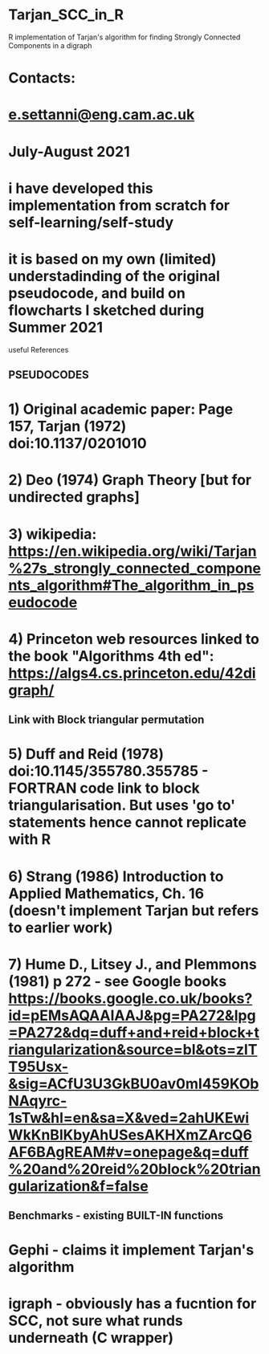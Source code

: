 # Tarjan_SCC_in_R
R implementation of Tarjan's algorithm for finding Strongly Connected Components in a digraph

# Contacts:
#   e.settanni@eng.cam.ac.uk
#   July-August 2021

# i have developed this implementation from scratch for self-learning/self-study
# it is based on my own (limited) understadinding of the original pseudocode, and build on flowcharts I sketched during Summer 2021

useful References 
## PSEUDOCODES
# 1) Original academic paper: Page 157, Tarjan (1972) doi:10.1137/0201010
# 2) Deo (1974) Graph Theory [but for undirected graphs]
# 3) wikipedia: https://en.wikipedia.org/wiki/Tarjan%27s_strongly_connected_components_algorithm#The_algorithm_in_pseudocode
# 4) Princeton web resources linked to the book "Algorithms 4th ed": https://algs4.cs.princeton.edu/42digraph/

## Link with Block triangular permutation
# 5) Duff and Reid (1978) doi:10.1145/355780.355785 - FORTRAN code link to block triangularisation. But uses 'go to' statements hence cannot replicate with R
# 6) Strang (1986) Introduction to Applied Mathematics, Ch. 16 (doesn't implement Tarjan but refers to earlier work)
# 7) Hume D., Litsey J., and Plemmons (1981) p 272 - see Google books https://books.google.co.uk/books?id=pEMsAQAAIAAJ&pg=PA272&lpg=PA272&dq=duff+and+reid+block+triangularization&source=bl&ots=zlTT95Usx-&sig=ACfU3U3GkBU0av0mI459KObNAqyrc-1sTw&hl=en&sa=X&ved=2ahUKEwiWkKnBlKbyAhUSesAKHXmZArcQ6AF6BAgREAM#v=onepage&q=duff%20and%20reid%20block%20triangularization&f=false

## Benchmarks - existing BUILT-IN functions 
# Gephi - claims it implement Tarjan's algorithm
# igraph - obviously has a fucntion for SCC, not sure what runds underneath (C wrapper)
